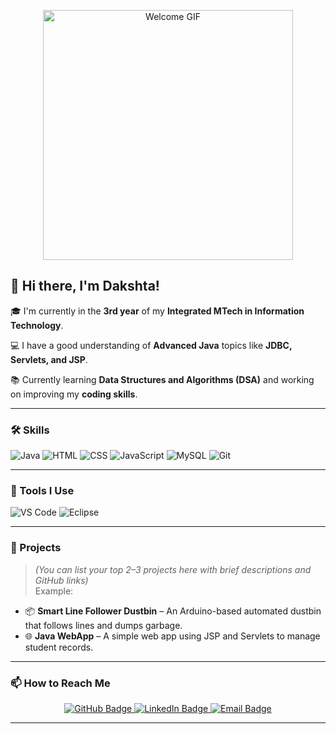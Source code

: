 <p align="center">
  <img src="https://media.giphy.com/media/v1.Y2lkPTc5MGI3NjExdW92cnVkbzZ2enNwcWxibzJyaXJhOHNrOTB6b2hiNWQ4ZmF0NmhjMCZlcD12MV9naWZzX3NlYXJjaCZjdD1n/11JTxkrmq4bGE0/giphy.gif" width="400" alt="Welcome GIF" />
</p>

## 👋 Hi there, I'm Dakshta!

🎓 I'm currently in the **3rd year** of my **Integrated MTech in Information Technology**.

💻 I have a good understanding of **Advanced Java** topics like **JDBC, Servlets, and JSP**.

📚 Currently learning **Data Structures and Algorithms (DSA)** and working on improving my **coding skills**.

---

### 🛠️ Skills

![Java](https://img.shields.io/badge/Java-ED8B00?style=for-the-badge&logo=java&logoColor=white)
![HTML](https://img.shields.io/badge/HTML5-E34F26?style=for-the-badge&logo=html5&logoColor=white)
![CSS](https://img.shields.io/badge/CSS3-1572B6?style=for-the-badge&logo=css3&logoColor=white)
![JavaScript](https://img.shields.io/badge/JavaScript-F7DF1E?style=for-the-badge&logo=javascript&logoColor=black)
![MySQL](https://img.shields.io/badge/MySQL-4479A1?style=for-the-badge&logo=mysql&logoColor=white)
![Git](https://img.shields.io/badge/Git-F05032?style=for-the-badge&logo=git&logoColor=white)

---

### 🧰 Tools I Use

![VS Code](https://img.shields.io/badge/VS%20Code-007ACC?style=for-the-badge&logo=visual-studio-code&logoColor=white)
![Eclipse](https://img.shields.io/badge/Eclipse-2C2255?style=for-the-badge&logo=eclipse-ide&logoColor=white)

---

### 🚀 Projects

> *(You can list your top 2–3 projects here with brief descriptions and GitHub links)*  
> Example:
- 📦 **Smart Line Follower Dustbin** – An Arduino-based automated dustbin that follows lines and dumps garbage.
- 🌐 **Java WebApp** – A simple web app using JSP and Servlets to manage student records.

---

### 📫 How to Reach Me

<p align="center">
  <a href="https://github.com/DakshtaSen">
    <img src="https://img.shields.io/badge/GitHub-181717?style=for-the-badge&logo=github&logoColor=white" alt="GitHub Badge"/>
  </a>
  <a href="https://www.linkedin.com/in/your-linkedin-username">
    <img src="https://img.shields.io/badge/LinkedIn-0A66C2?style=for-the-badge&logo=linkedin&logoColor=white" alt="LinkedIn Badge"/>
  </a>
  <a href="dakshtasen2004@gmail.com">
    <img src="https://img.shields.io/badge/Email-D14836?style=for-the-badge&logo=gmail&logoColor=white" alt="Email Badge"/>
  </a>
</p>

---

<!--
**DakshtaSen/DakshtaSen** is a ✨ _special_ ✨ repository because its `README.md` (this file) appears on your GitHub profile.
-->
